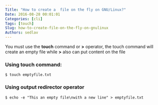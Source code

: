 ```yaml
---
Title: "How to create a  file on the fly on GNU/Linux?"
Date: 2016-08-28 00:01:01
Categories: [cli]
Tags: [touch]
Slug: how-to-create-file-on-the-fly-on-gnulinux
Authors: sedlav
---
```


You must use the **touch** command or **>** operator, the touch command will create an empty file while **>** also can put content on the file

###  Using touch command:

```
$ touch emptyfile.txt
```

### Using output redirector operator

```
$ echo -e "This an empty file\nwith a new line" > emptyfile.txt
```
